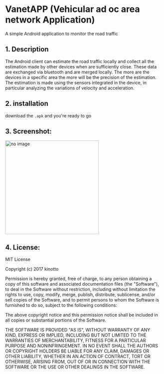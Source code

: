 # VanetAPP (Vehicular ad oc area network Application)

A simple Android application to monitor the road traffic


## 1. Description
The Android client can estimate the road traffic locally and collect all the estimation made by other devices when are sufficiently close. These data are exchanged via bluetooth and are merged locally. The more are the devices in a specific area the more will be the precision of the estimation.
The estimation is made using the sensors integrated in the device, in particular analyzing the variations of velocity and acceleration.

## 2. installation
download the ```.apk``` and you're ready to go

## 3. Screenshot:
<img src="http://www.karimabdelcadir.com/projects/vanetApp/img/1.png" width="300" height="300" alt="no image" class="inline"/>

## 4. License:
MIT License

Copyright (c) 2017 kinotto

Permission is hereby granted, free of charge, to any person obtaining a copy
of this software and associated documentation files (the "Software"), to deal
in the Software without restriction, including without limitation the rights
to use, copy, modify, merge, publish, distribute, sublicense, and/or sell
copies of the Software, and to permit persons to whom the Software is
furnished to do so, subject to the following conditions:

The above copyright notice and this permission notice shall be included in all
copies or substantial portions of the Software.

THE SOFTWARE IS PROVIDED "AS IS", WITHOUT WARRANTY OF ANY KIND, EXPRESS OR
IMPLIED, INCLUDING BUT NOT LIMITED TO THE WARRANTIES OF MERCHANTABILITY,
FITNESS FOR A PARTICULAR PURPOSE AND NONINFRINGEMENT. IN NO EVENT SHALL THE
AUTHORS OR COPYRIGHT HOLDERS BE LIABLE FOR ANY CLAIM, DAMAGES OR OTHER
LIABILITY, WHETHER IN AN ACTION OF CONTRACT, TORT OR OTHERWISE, ARISING FROM,
OUT OF OR IN CONNECTION WITH THE SOFTWARE OR THE USE OR OTHER DEALINGS IN THE
SOFTWARE.
